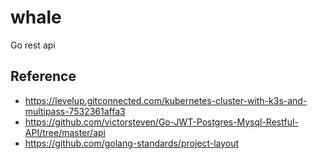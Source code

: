 # whale
Go rest api

## Reference

* https://levelup.gitconnected.com/kubernetes-cluster-with-k3s-and-multipass-7532361affa3
* https://github.com/victorsteven/Go-JWT-Postgres-Mysql-Restful-API/tree/master/api
* https://github.com/golang-standards/project-layout